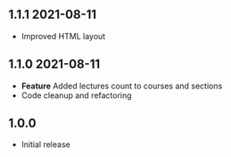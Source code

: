 ## 1.1.1 2021-08-11
- Improved HTML layout

## 1.1.0 2021-08-11

- **Feature** Added lectures count to courses and sections
- Code cleanup and refactoring

## 1.0.0

* Initial release